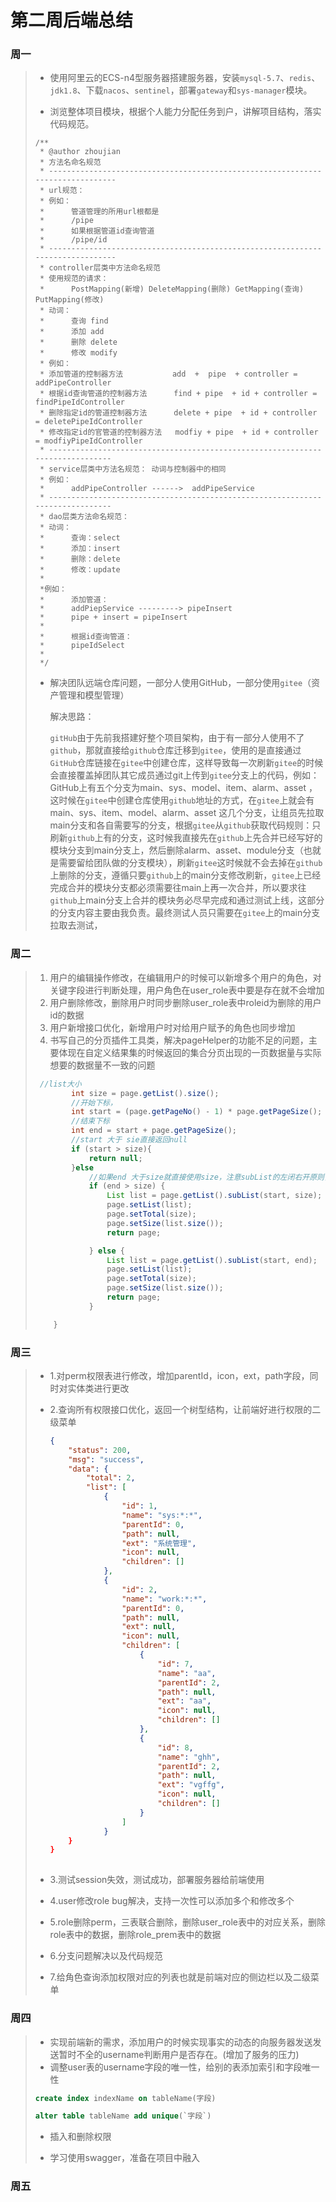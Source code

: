# 第二周后端总结

### 周一

> - 使用阿里云的ECS-n4型服务器搭建服务器，安装`mysql-5.7`、`redis`、`jdk1.8`、下载`nacos`、`sentinel`，部署`gateway`和`sys-manager`模块。
>
> - 浏览整体项目模块，根据个人能力分配任务到户，讲解项目结构，落实代码规范。
>
> ~~~
> /**
>  * @author zhoujian
>  * 方法名命名规范
>  * -------------------------------------------------------------------------------
>  * url规范：
>  * 例如：
>  *      管道管理的所用url根都是
>  *      /pipe
>  *      如果根据管道id查询管道
>  *      /pipe/id
>  * -------------------------------------------------------------------------------
>  * controller层类中方法命名规范
>  * 使用规范的请求：
>  *      PostMapping(新增) DeleteMapping(删除) GetMapping(查询) PutMapping(修改)
>  * 动词：
>  *      查询 find
>  *      添加 add
>  *      删除 delete
>  *      修改 modify
>  * 例如：
>  * 添加管道的控制器方法           add  +  pipe  + controller = addPipeController
>  * 根据id查询管道的控制器方法      find + pipe  + id + controller = findPipeIdController
>  * 删除指定id的管道控制器方法      delete + pipe  + id + controller = deletePipeIdController
>  * 修改指定id的官管道的控制器方法   modfiy + pipe  + id + controller = modfiyPipeIdController
>  * ------------------------------------------------------------------------------
>  * service层类中方法名规范： 动词与控制器中的相同
>  * 例如：
>  *      addPipeController ------>  addPipeService
>  * ------------------------------------------------------------------------------
>  * dao层类方法命名规范：
>  * 动词：
>  *      查询：select
>  *      添加：insert
>  *      删除：delete
>  *      修改：update
>  *
>  *例如：
>  *      添加管道：
>  *      addPiepService ---------> pipeInsert
>  *      pipe + insert = pipeInsert
>  *
>  *      根据id查询管道：
>  *      pipeIdSelect
>  *
>  */
> ~~~
>
> 
>
> - 解决团队远端仓库问题，一部分人使用GitHub，一部分使用`gitee`（资产管理和模型管理）
>
>   解决思路：
>
>   ​	`gitHub`由于先前我搭建好整个项目架构，由于有一部分人使用不了`github`，那就直接给`github`仓库迁移到`gitee`，使用的是直接通过`GitHub`仓库链接在`gitee`中创建仓库，这样导致每一次刷新`gitee`的时候会直接覆盖掉团队其它成员通过git上传到`gitee`分支上的代码，例如：GitHub上有五个分支为main、sys、model、item、alarm、asset ，这时候在`gitee`中创建仓库使用`github`地址的方式，在`gitee`上就会有main、sys、item、model、alarm、asset 这几个分支，让组员先拉取main分支和各自需要写的分支，根据`gitee`从`github`获取代码规则：只刷新`github`上有的分支，这时候我直接先在`github`上先合并已经写好的模块分支到main分支上，然后删除alarm、asset、module分支（也就是需要留给团队做的分支模块），刷新`gitee`这时候就不会去掉在`github`上删除的分支，遵循只要`github`上的main分支修改刷新，`gitee`上已经完成合并的模块分支都必须需要往main上再一次合并，所以要求往`github`上main分支上合并的模块务必尽早完成和通过测试上线，这部分的分支内容主要由我负责。最终测试人员只需要在`gitee`上的main分支拉取去测试，

### 周二

> 1. 用户的编辑操作修改，在编辑用户的时候可以新增多个用户的角色，对关键字段进行判断处理，用户角色在user_role表中要是存在就不会增加
> 2. 用户删除修改，删除用户时同步删除user_role表中roleid为删除的用户id的数据
> 3. 用户新增接口优化，新增用户时对给用户赋予的角色也同步增加
> 3. 书写自己的分页插件工具类，解决pageHelper的功能不足的问题，主要体现在自定义结果集的时候返回的集合分页出现的一页数据量与实际想要的数据量不一致的问题
>
> ```java
>  //list大小
>         int size = page.getList().size();
>         //开始下标，
>         int start = (page.getPageNo() - 1) * page.getPageSize();
>         //结束下标
>         int end = start + page.getPageSize();
>         //start 大于 sie直接返回null
>         if (start > size){
>             return null;
>         }else
>             //如果end 大于size就直接使用size，注意subList的左闭右开原则，end可以为size + 1
>             if (end > size) {
>                 List list = page.getList().subList(start, size);
>                 page.setList(list);
>                 page.setTotal(size);
>                 page.setSize(list.size());
>                 return page;
> 
>             } else {
>                 List list = page.getList().subList(start, end);
>                 page.setList(list);
>                 page.setTotal(size);
>                 page.setSize(list.size());
>                 return page;
>             }
> 
>     }
> ```
>
> 

### 周三

> - 1.对perm权限表进行修改，增加parentId，icon，ext，path字段，同时对实体类进行更改
>
> - 2.查询所有权限接口优化，返回一个树型结构，让前端好进行权限的二级菜单
>
>   ```json
>   {
>       "status": 200,
>       "msg": "success",
>       "data": {
>           "total": 2,
>           "list": [
>               {
>                   "id": 1,
>                   "name": "sys:*:*",
>                   "parentId": 0,
>                   "path": null,
>                   "ext": "系统管理",
>                   "icon": null,
>                   "children": []
>               },
>               {
>                   "id": 2,
>                   "name": "work:*:*",
>                   "parentId": 0,
>                   "path": null,
>                   "ext": null,
>                   "icon": null,
>                   "children": [
>                       {
>                           "id": 7,
>                           "name": "aa",
>                           "parentId": 2,
>                           "path": null,
>                           "ext": "aa",
>                           "icon": null,
>                           "children": []
>                       },
>                       {
>                           "id": 8,
>                           "name": "ghh",
>                           "parentId": 2,
>                           "path": null,
>                           "ext": "vgffg",
>                           "icon": null,
>                           "children": []
>                       }
>                   ]
>               }  
>       }
>   }
>     
>   ```
> 
> 
> 
> - 3.测试session失效，测试成功，部署服务器给前端使用
> - 4.user修改role bug解决，支持一次性可以添加多个和修改多个
> - 5.role删除perm，三表联合删除，删除user_role表中的对应关系，删除role表中的数据，删除role_prem表中的数据
> - 6.分支问题解决以及代码规范
> - 7.给角色查询添加权限对应的列表也就是前端对应的侧边栏以及二级菜单

### 周四

> - 实现前端新的需求，添加用户的时候实现事实的动态的向服务器发送发送暂时不全的username判断用户是否存在。(增加了服务的压力)
> - 调整user表的username字段的唯一性，给别的表添加索引和字段唯一性
>
> ``` sql
> create index indexName on tableName(字段)
> 
> alter table tableName add unique(`字段`)
> ```
> - 插入和删除权限
> 
>
> - 学习使用swagger，准备在项目中融入

### 周五

> 



